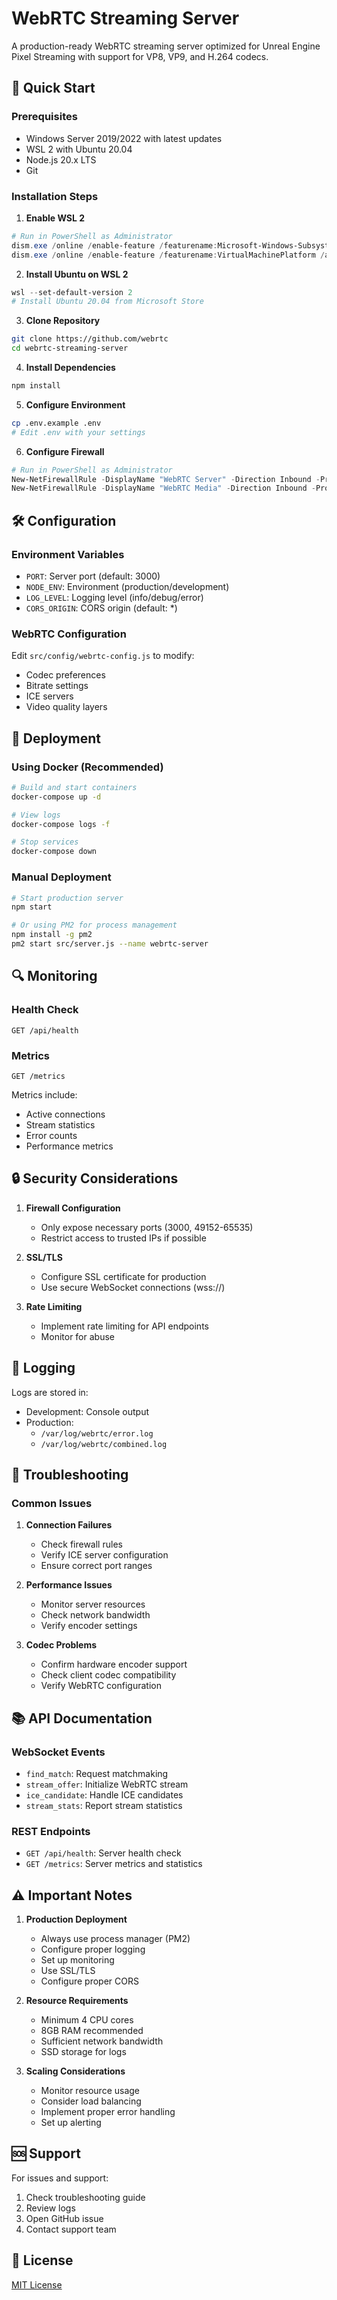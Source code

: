 # WebRTC Streaming Server

A production-ready WebRTC streaming server optimized for Unreal Engine Pixel Streaming with support for VP8, VP9, and H.264 codecs.

## 🚀 Quick Start

### Prerequisites

- Windows Server 2019/2022 with latest updates
- WSL 2 with Ubuntu 20.04
- Node.js 20.x LTS
- Git

### Installation Steps

1. **Enable WSL 2**
```powershell
# Run in PowerShell as Administrator
dism.exe /online /enable-feature /featurename:Microsoft-Windows-Subsystem-Linux /all /norestart
dism.exe /online /enable-feature /featurename:VirtualMachinePlatform /all /norestart
```

2. **Install Ubuntu on WSL 2**
```powershell
wsl --set-default-version 2
# Install Ubuntu 20.04 from Microsoft Store
```

3. **Clone Repository**
```bash
git clone https://github.com/webrtc
cd webrtc-streaming-server
```

4. **Install Dependencies**
```bash
npm install
```

5. **Configure Environment**
```bash
cp .env.example .env
# Edit .env with your settings
```

6. **Configure Firewall**
```powershell
# Run in PowerShell as Administrator
New-NetFirewallRule -DisplayName "WebRTC Server" -Direction Inbound -Protocol TCP -LocalPort 3000 -Action Allow
New-NetFirewallRule -DisplayName "WebRTC Media" -Direction Inbound -Protocol UDP -LocalPort 49152-65535 -Action Allow
```

## 🛠️ Configuration

### Environment Variables

- `PORT`: Server port (default: 3000)
- `NODE_ENV`: Environment (production/development)
- `LOG_LEVEL`: Logging level (info/debug/error)
- `CORS_ORIGIN`: CORS origin (default: *)

### WebRTC Configuration

Edit `src/config/webrtc-config.js` to modify:
- Codec preferences
- Bitrate settings
- ICE servers
- Video quality layers

## 🚀 Deployment

### Using Docker (Recommended)

```bash
# Build and start containers
docker-compose up -d

# View logs
docker-compose logs -f

# Stop services
docker-compose down
```

### Manual Deployment

```bash
# Start production server
npm start

# Or using PM2 for process management
npm install -g pm2
pm2 start src/server.js --name webrtc-server
```

## 🔍 Monitoring

### Health Check
```
GET /api/health
```

### Metrics
```
GET /metrics
```

Metrics include:
- Active connections
- Stream statistics
- Error counts
- Performance metrics

## 🔒 Security Considerations

1. **Firewall Configuration**
   - Only expose necessary ports (3000, 49152-65535)
   - Restrict access to trusted IPs if possible

2. **SSL/TLS**
   - Configure SSL certificate for production
   - Use secure WebSocket connections (wss://)

3. **Rate Limiting**
   - Implement rate limiting for API endpoints
   - Monitor for abuse

## 📝 Logging

Logs are stored in:
- Development: Console output
- Production: 
  - `/var/log/webrtc/error.log`
  - `/var/log/webrtc/combined.log`

## 🔧 Troubleshooting

### Common Issues

1. **Connection Failures**
   - Check firewall rules
   - Verify ICE server configuration
   - Ensure correct port ranges

2. **Performance Issues**
   - Monitor server resources
   - Check network bandwidth
   - Verify encoder settings

3. **Codec Problems**
   - Confirm hardware encoder support
   - Check client codec compatibility
   - Verify WebRTC configuration

## 📚 API Documentation

### WebSocket Events

- `find_match`: Request matchmaking
- `stream_offer`: Initialize WebRTC stream
- `ice_candidate`: Handle ICE candidates
- `stream_stats`: Report stream statistics

### REST Endpoints

- `GET /api/health`: Server health check
- `GET /metrics`: Server metrics and statistics

## ⚠️ Important Notes

1. **Production Deployment**
   - Always use process manager (PM2)
   - Configure proper logging
   - Set up monitoring
   - Use SSL/TLS
   - Configure proper CORS

2. **Resource Requirements**
   - Minimum 4 CPU cores
   - 8GB RAM recommended
   - Sufficient network bandwidth
   - SSD storage for logs

3. **Scaling Considerations**
   - Monitor resource usage
   - Consider load balancing
   - Implement proper error handling
   - Set up alerting

## 🆘 Support

For issues and support:
1. Check troubleshooting guide
2. Review logs
3. Open GitHub issue
4. Contact support team

## 📄 License

[MIT License](LICENSE)
